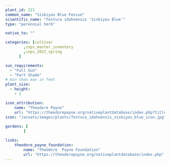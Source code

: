 ```yaml
---
plant_id: 221 
common_name: "Siskiyou Blue Fescue"
scientific_name: "Festuca idahoensis 'Siskiyou Blue'"
type: "perennial herb"

native_to: ""

categories: [cultivar
        ,cnps_master_inventory
        ,cnps_2022_spring
      ]

sun_requirements:
  - "Full Sun"
  - "Part Shade"
# min then max in feet
plant_size:
  - height: 
    - 1 

icon_attribution: 
    name: "Theodore Payne"
    url: "https://theodorepayne.org/nativeplantdatabase/index.php?title=Festuca_idahoensis_%27Siskiyou_Blue%27"
icon: "/assets/images/plants/festuca_idahoensis_siskiyou_blue_icon.jpg"
 
gardens: [
        ]

links: 
    theodore_payne_foundation: 
        name: "Theodore  Payne Foundation"
        url: "https://theodorepayne.org/nativeplantdatabase/index.php"
---
```








